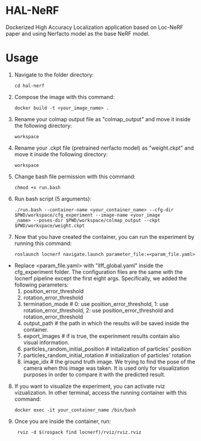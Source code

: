 # HAL-NeRF

Dockerized High Accuracy Localization application based on Loc-NeRF paper and using Nerfacto model as the base NeRF model. 

# Usage
1) Navigate to the folder directory:

       cd hal-nerf 

2) Compose the image with this command:

       docker build -t <your_image_name> .

3) Rename your colmap output file as "colmap_output" and move it inside the following directory:

       workspace

4) Rename your .ckpt file (pretrained nerfacto model) as "weight.ckpt" and move it inside the following directory:

       workspace

5) Change bash file permission with this command:

       chmod +x run.bash

6) Run bash script (5 arguments):

       ./run.bash --container-name <your_container_name> --cfg-dir $PWD/workspace/cfg_experiment --image-name <your_image
       _name> --poses-dir $PWD/workspace/colmap_output --ckpt $PWD/workspace/weight.ckpt

7) Now that you have created the container, you can run the experiment by running this command:

       roslaunch locnerf navigate.launch parameter_file:=<param_file.yaml>

- Replace <param_file.yaml> with "llff_global.yaml" inside the cfg_experiment folder. The configuration files are the same with the locnerf pipeline except the first eight args. Specifically, we added the following parameters:   
  1) position_error_threshold
  2) rotation_error_threshold 
  3) termination_mode    #  0: use position_error_threshold, 1: use rotation_error_threshold, 2: use position_error_threshold and rotation_error_threshold
  4) output_path    # the path in which the results will be saved inside the container.
  5) export_images    # if is true, the experinment results contain also visual information.
  6) particles_random_initial_position    # initalization of particles' position
  7) particles_random_initial_rotation    # initialization of particles' rotation
  8) image_idx    # the ground truth image. We trying to find the pose of the camera when this image was taken. It is used only for visualization purposes in order to compare it with the predicted result.

8) If you want to visualize the experiment, you can activate rviz vizualization. In other terminal, access the running container with this command:

       docker exec -it your_container_name /bin/bash

9) Once you are inside the container, run:

        rviz -d $(rospack find locnerf)/rviz/rviz.rviz 
